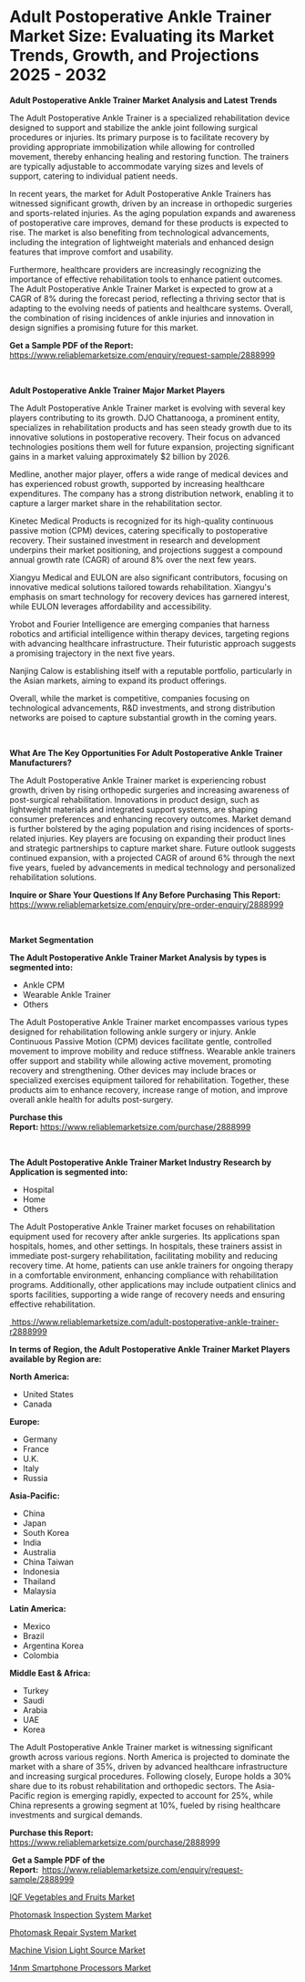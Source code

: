 <p><h1>Adult Postoperative Ankle Trainer Market Size: Evaluating its Market Trends, Growth, and Projections 2025 - 2032</h1></p><p><strong>Adult Postoperative Ankle Trainer Market Analysis and Latest Trends</strong></p>
<p><p>The Adult Postoperative Ankle Trainer is a specialized rehabilitation device designed to support and stabilize the ankle joint following surgical procedures or injuries. Its primary purpose is to facilitate recovery by providing appropriate immobilization while allowing for controlled movement, thereby enhancing healing and restoring function. The trainers are typically adjustable to accommodate varying sizes and levels of support, catering to individual patient needs.</p><p>In recent years, the market for Adult Postoperative Ankle Trainers has witnessed significant growth, driven by an increase in orthopedic surgeries and sports-related injuries. As the aging population expands and awareness of postoperative care improves, demand for these products is expected to rise. The market is also benefiting from technological advancements, including the integration of lightweight materials and enhanced design features that improve comfort and usability.</p><p>Furthermore, healthcare providers are increasingly recognizing the importance of effective rehabilitation tools to enhance patient outcomes. The Adult Postoperative Ankle Trainer Market is expected to grow at a CAGR of 8% during the forecast period, reflecting a thriving sector that is adapting to the evolving needs of patients and healthcare systems. Overall, the combination of rising incidences of ankle injuries and innovation in design signifies a promising future for this market.</p></p>
<p><strong>Get a Sample PDF of the Report:&nbsp;</strong> <a href="https://www.reliablemarketsize.com/enquiry/request-sample/2888999?utm_campaign=3494&utm_medium=2&utm_source=Github&utm_content=ia&utm_term=14032025&utm_id=adult-postoperative-ankle-trainer">https://www.reliablemarketsize.com/enquiry/request-sample/2888999</a></p>
<p>&nbsp;</p>
<p><strong>Adult Postoperative Ankle Trainer Major Market Players</strong></p>
<p><p>The Adult Postoperative Ankle Trainer market is evolving with several key players contributing to its growth. DJO Chattanooga, a prominent entity, specializes in rehabilitation products and has seen steady growth due to its innovative solutions in postoperative recovery. Their focus on advanced technologies positions them well for future expansion, projecting significant gains in a market valuing approximately $2 billion by 2026.</p><p>Medline, another major player, offers a wide range of medical devices and has experienced robust growth, supported by increasing healthcare expenditures. The company has a strong distribution network, enabling it to capture a larger market share in the rehabilitation sector.</p><p>Kinetec Medical Products is recognized for its high-quality continuous passive motion (CPM) devices, catering specifically to postoperative recovery. Their sustained investment in research and development underpins their market positioning, and projections suggest a compound annual growth rate (CAGR) of around 8% over the next few years.</p><p>Xiangyu Medical and EULON are also significant contributors, focusing on innovative medical solutions tailored towards rehabilitation. Xiangyu's emphasis on smart technology for recovery devices has garnered interest, while EULON leverages affordability and accessibility.</p><p>Yrobot and Fourier Intelligence are emerging companies that harness robotics and artificial intelligence within therapy devices, targeting regions with advancing healthcare infrastructure. Their futuristic approach suggests a promising trajectory in the next five years.</p><p>Nanjing Calow is establishing itself with a reputable portfolio, particularly in the Asian markets, aiming to expand its product offerings.</p><p>Overall, while the market is competitive, companies focusing on technological advancements, R&D investments, and strong distribution networks are poised to capture substantial growth in the coming years.</p></p>
<p>&nbsp;</p>
<p><strong>What Are The Key Opportunities For Adult Postoperative Ankle Trainer Manufacturers?</strong></p>
<p><p>The Adult Postoperative Ankle Trainer market is experiencing robust growth, driven by rising orthopedic surgeries and increasing awareness of post-surgical rehabilitation. Innovations in product design, such as lightweight materials and integrated support systems, are shaping consumer preferences and enhancing recovery outcomes. Market demand is further bolstered by the aging population and rising incidences of sports-related injuries. Key players are focusing on expanding their product lines and strategic partnerships to capture market share. Future outlook suggests continued expansion, with a projected CAGR of around 6% through the next five years, fueled by advancements in medical technology and personalized rehabilitation solutions.</p></p>
<p><strong>Inquire or Share Your Questions If Any Before Purchasing This Report:</strong> <a href="https://www.reliablemarketsize.com/enquiry/pre-order-enquiry/2888999?utm_campaign=3494&utm_medium=2&utm_source=Github&utm_content=ia&utm_term=14032025&utm_id=adult-postoperative-ankle-trainer">https://www.reliablemarketsize.com/enquiry/pre-order-enquiry/2888999</a></p>
<p>&nbsp;</p>
<p><strong>Market Segmentation</strong></p>
<p><strong>The Adult Postoperative Ankle Trainer Market Analysis by types is segmented into:</strong></p>
<p><ul><li> Ankle CPM</li><li>Wearable Ankle Trainer</li><li>Others </li></ul></p>
<p><p>The Adult Postoperative Ankle Trainer market encompasses various types designed for rehabilitation following ankle surgery or injury. Ankle Continuous Passive Motion (CPM) devices facilitate gentle, controlled movement to improve mobility and reduce stiffness. Wearable ankle trainers offer support and stability while allowing active movement, promoting recovery and strengthening. Other devices may include braces or specialized exercises equipment tailored for rehabilitation. Together, these products aim to enhance recovery, increase range of motion, and improve overall ankle health for adults post-surgery.</p></p>
<p><strong>Purchase this Report:&nbsp;</strong><a href="https://www.reliablemarketsize.com/purchase/2888999?utm_campaign=3494&utm_medium=2&utm_source=Github&utm_content=ia&utm_term=14032025&utm_id=adult-postoperative-ankle-trainer">https://www.reliablemarketsize.com/purchase/2888999</a></p>
<p>&nbsp;</p>
<p><strong>The Adult Postoperative Ankle Trainer Market Industry Research by Application is segmented into:</strong></p>
<p><ul><li> Hospital</li><li>Home</li><li>Others </li></ul></p>
<p><p>The Adult Postoperative Ankle Trainer market focuses on rehabilitation equipment used for recovery after ankle surgeries. Its applications span hospitals, homes, and other settings. In hospitals, these trainers assist in immediate post-surgery rehabilitation, facilitating mobility and reducing recovery time. At home, patients can use ankle trainers for ongoing therapy in a comfortable environment, enhancing compliance with rehabilitation programs. Additionally, other applications may include outpatient clinics and sports facilities, supporting a wide range of recovery needs and ensuring effective rehabilitation.</p></p>
<p><a href="https://www.reliablemarketsize.com/adult-postoperative-ankle-trainer-r2888999?utm_campaign=3494&utm_medium=2&utm_source=Github&utm_content=ia&utm_term=14032025&utm_id=adult-postoperative-ankle-trainer">&nbsp;https://www.reliablemarketsize.com/adult-postoperative-ankle-trainer-r2888999</a></p>
<p><strong>In terms of Region, the Adult Postoperative Ankle Trainer Market Players available by Region are:</strong></p>
<p>
    <p> <strong> North America: </strong>
        <ul>
            <li>United States</li>
            <li>Canada</li>
        </ul>
        </p> 
    <p> <strong> Europe: </strong>
        <ul>
            <li>Germany</li>
            <li>France</li>
            <li>U.K.</li>
            <li>Italy</li>
            <li>Russia</li>
        </ul>
        </p> 
    <p> <strong> Asia-Pacific: </strong>
        <ul>
            <li>China</li>
            <li>Japan</li>
            <li>South Korea</li>
            <li>India</li>
            <li>Australia</li>
            <li>China Taiwan</li>
            <li>Indonesia</li>
            <li>Thailand</li>
            <li>Malaysia</li>
        </ul>
        </p> 
    <p> <strong> Latin America: </strong>
        <ul>
            <li>Mexico</li>
            <li>Brazil</li>
            <li>Argentina Korea</li>
            <li>Colombia</li>
        </ul>
        </p> 
    <p> <strong> Middle East & Africa: </strong>
        <ul>
            <li>Turkey</li>
            <li>Saudi</li>
            <li>Arabia</li>
            <li>UAE</li>
            <li>Korea</li>
        </ul>
    </p>
    </p>
<p><p>The Adult Postoperative Ankle Trainer market is witnessing significant growth across various regions. North America is projected to dominate the market with a share of 35%, driven by advanced healthcare infrastructure and increasing surgical procedures. Following closely, Europe holds a 30% share due to its robust rehabilitation and orthopedic sectors. The Asia-Pacific region is emerging rapidly, expected to account for 25%, while China represents a growing segment at 10%, fueled by rising healthcare investments and surgical demands.</p></p>
<p><strong>Purchase this Report: </strong><a href="https://www.reliablemarketsize.com/purchase/2888999?utm_campaign=3494&utm_medium=2&utm_source=Github&utm_content=ia&utm_term=14032025&utm_id=adult-postoperative-ankle-trainer">https://www.reliablemarketsize.com/purchase/2888999</a></p>
<p>&nbsp;<strong>Get a Sample PDF of the Report:&nbsp;&nbsp;</strong><a href="https://www.reliablemarketsize.com/enquiry/request-sample/2888999?utm_campaign=3494&utm_medium=2&utm_source=Github&utm_content=ia&utm_term=14032025&utm_id=adult-postoperative-ankle-trainer">https://www.reliablemarketsize.com/enquiry/request-sample/2888999</a></p>
<p><strong></strong></p>
<p><p><a href="https://www.linkedin.com/pulse/iqf-vegetables-fruits-market-trends-report-industry-analysis-fugee?utm_campaign=3494&utm_medium=2&utm_source=Github&utm_content=ia&utm_term=14032025&utm_id=adult-postoperative-ankle-trainer">IQF Vegetables and Fruits Market</a></p><p><a href="https://www.linkedin.com/pulse/key-insights-forecast-photomask-inspection-system-market-2025-2032-ytfnf?utm_campaign=3494&utm_medium=2&utm_source=Github&utm_content=ia&utm_term=14032025&utm_id=adult-postoperative-ankle-trainer">Photomask Inspection System Market</a></p><p><a href="https://www.linkedin.com/pulse/study-forecastingthe-globalphotomask-repair-system-market-ft2ke?utm_campaign=3494&utm_medium=2&utm_source=Github&utm_content=ia&utm_term=14032025&utm_id=adult-postoperative-ankle-trainer">Photomask Repair System Market</a></p><p><a href="https://www.linkedin.com/pulse/machine-vision-light-source-market-insights-size-share-oy9ee?utm_campaign=3494&utm_medium=2&utm_source=Github&utm_content=ia&utm_term=14032025&utm_id=adult-postoperative-ankle-trainer">Machine Vision Light Source Market</a></p><p><a href="https://www.linkedin.com/pulse/14nm-smartphone-processors-market-analysis-report-2025-2032-vnzyf?utm_campaign=3494&utm_medium=2&utm_source=Github&utm_content=ia&utm_term=14032025&utm_id=adult-postoperative-ankle-trainer">14nm Smartphone Processors Market</a></p></p>